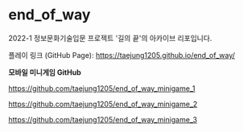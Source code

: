 # end_of_way

2022-1 정보문화기술입문 프로젝트 '길의 끝'의 아카이브 리포입니다.

플레이 링크 (GitHub Page): https://taejung1205.github.io/end_of_way/

**모바일 미니게임 GitHub**

https://github.com/taejung1205/end_of_way_minigame_1

https://github.com/taejung1205/end_of_way_minigame_2

https://github.com/taejung1205/end_of_way_minigame_3
